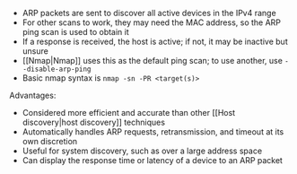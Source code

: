 - ARP packets are sent to discover all active devices in the IPv4 range
- For other scans to work, they may need the MAC address, so the ARP ping scan is used to obtain it
- If a response is received, the host is active; if not, it may be inactive but unsure
- [[Nmap|Nmap]] uses this as the default ping scan; to use another, use `--disable-arp-ping`
- Basic nmap syntax is `nmap -sn -PR <target(s)>`

Advantages:
- Considered more efficient and accurate than other [[Host discovery|host discovery]] techniques
- Automatically handles ARP requests, retransmission, and timeout at its own discretion
- Useful for system discovery, such as over a large address space
- Can display the response time or latency of a device to an ARP packet